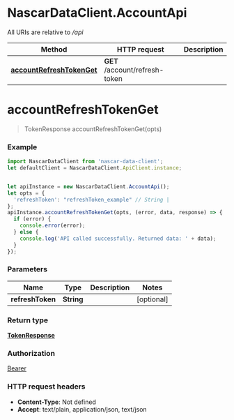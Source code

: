 # NascarDataClient.AccountApi

All URIs are relative to */api*

Method | HTTP request | Description
------------- | ------------- | -------------
[**accountRefreshTokenGet**](AccountApi.md#accountRefreshTokenGet) | **GET** /account/refresh-token | 

<a name="accountRefreshTokenGet"></a>
# **accountRefreshTokenGet**
> TokenResponse accountRefreshTokenGet(opts)



### Example
```javascript
import NascarDataClient from 'nascar-data-client';
let defaultClient = NascarDataClient.ApiClient.instance;


let apiInstance = new NascarDataClient.AccountApi();
let opts = { 
  'refreshToken': "refreshToken_example" // String | 
};
apiInstance.accountRefreshTokenGet(opts, (error, data, response) => {
  if (error) {
    console.error(error);
  } else {
    console.log('API called successfully. Returned data: ' + data);
  }
});
```

### Parameters

Name | Type | Description  | Notes
------------- | ------------- | ------------- | -------------
 **refreshToken** | **String**|  | [optional] 

### Return type

[**TokenResponse**](TokenResponse.md)

### Authorization

[Bearer](../README.md#Bearer)

### HTTP request headers

 - **Content-Type**: Not defined
 - **Accept**: text/plain, application/json, text/json

